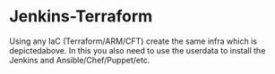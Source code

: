 # Jenkins-Terraform
Using any IaC (Terraform/ARM/CFT) create the same infra which is  depictedabove. In this you also need to use the userdata to install the Jenkins and Ansible/Chef/Puppet/etc.


